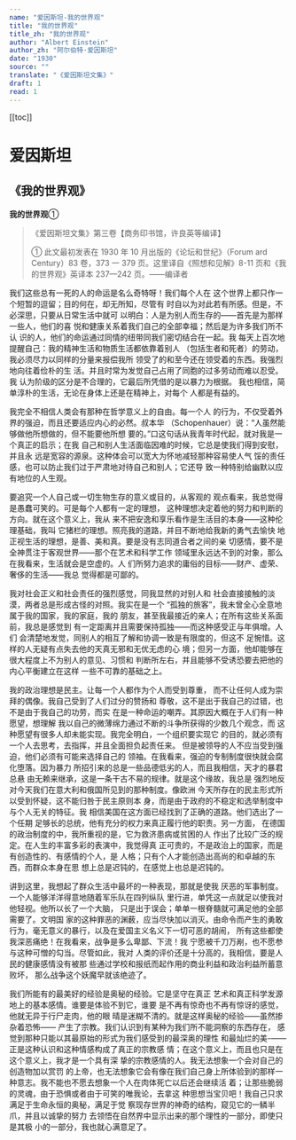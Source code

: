 ```yaml
---
name: "爱因斯坦-我的世界观"
title: "我的世界观"
title_zh: "我的世界观"
author: "Albert Einstein"
author_zh: "阿尔伯特·爱因斯坦"
date: "1930"
source: ""
translate: "《爱因斯坦文集》"
draft: 1
read: 1
---
```


[[toc]]

# 爱因斯坦

## 《我的世界观》

**我的世界观**①

> 《爱因斯坦文集》第三卷【商务印书馆，许良英等编译】
> 
> ① 此文最初发表在 1930 年 10 月出版的《论坛和世纪》（Forum ard Century）83
> 卷，373 一 379 页。这里译自《照想和见解》8-11 页和《我的世界观》英译本 237—242
> 页。——编译者

我们这些总有一死的人的命运是名么奇特呀！我们每个人在
这个世界上都只作一个短暂的逗留；目的何在，却无所知，尽管有
时自以为对此若有所感。但是，不必深思，只要从日常生活中就可
以明白：人是为别人而生存的——首先是为那样一些人，他们的喜
悦和健康关系着我们自己的全部幸福；然后是为许多我们所不认
识的人，他们的命运通过同情的纽带同我们密切结合在一起。我
每天上百次地提醒自己：我的精神生活和物质生活都依靠着别人
（包括生者和死者）的劳动，我必须尽力以同样的分量来报偿我所
领受了的和至今还在领受着的东西。我强烈地向往着俭朴的生
活。并且时常为发觉自己占用了同胞的过多劳动而难以忍受。我
认为阶级的区分是不合理的，它最后所凭借的是以暴力为根据。
我也相信，简单淳朴的生活，无论在身体上还是在精神上，对每个
人都是有益的。

我完全不相信人类会有那种在哲学意义上的自由。每一个人
的行为，不仅受着外界的强迫，而且还要适应内心的必然。叔本华
（Schopenhauer）说：“人虽然能够做他所想做的，但不能要他所想
要的。”口这句话从我青年时代起，就对我是一个真正的启示；在我
自己和别人生活面临因难的时候，它总是使我们得到安慰，并且永
远是宽容的源泉。这种体会可以宽大为怀地减轻那种容易使人气
馁的责任感，也可以防止我们过于严肃地对待自己和别人；它还导
致一种特别给幽默以应有地位的人生观。

要追究一个人自己或一切生物生存的意义或目的，从客观的
观点看来，我总觉得是愚蠢可笑的。可是每个人都有一定的理想，
这种理想决定着他的努力和判断的方向。就在这个意义上，我从
来不把安逸和享乐看作是生活目的本身——这种伦理基础，我叫
它猪栏的理想。照亮我的道路，并目不断地给我新的勇气去愉快
地正视生活的理想，是善、美和真。要是没有志同道合者之间的亲
切感情，要不是全神贯注于客观世界——那个在艺术和科学工作
领域里永远达不到的对象，那么在我看来，生活就会是空虚的。人
们所努力追求的庸俗的目标——财产、虚荣、奢侈的生活——我总
觉得都是可鄙的。

我对社会正义和社会责任的强烈感觉，同我显然的对别人和
社会直接接触的淡漠，两者总是形成古怪的对照。我实在是一个
“孤独的旅客”，我未曾全心全意地属于我的国家，我的家庭，我的
朋友，甚至我最接近的亲人；在所有这些关系面前，我总是感觉到
有一定距离并且需要保持孤独——而这种感受正与年俱增。人们
会清楚地发觉，同别人的相互了解和协调一致是有限度的，但这不
足惋惜。这样的人无疑有点失去他的天真无邪和无优无虑的心
境；但另一方面，他却能够在很大程度上不为别人的意见、习惯和
判断所左右，并且能够不受诱恐要去把他的内心平衡建立在这样
一些不可靠的基础之上。

我的政治理想是民主。让每一个人都作为个人而受到尊重，
而不让任何人成为崇拜的偶像。我自己受到了人们过分的赞扬和
尊敬，这不是出于我自己的过错，也不是由于我自己的功劳，而实
在是一种命运的嘲弄。其原因大概在于人们有一种愿望，想理解
我以自己的微薄绵力通过不断的斗争所获得的少数几个观念，而
这种愿望有很多人却未能实现。我完全明白，一个组织要实现它
的目的，就必须有一个人去思考，去指挥，并且全面担负起责任来。
但是被领导的人不应当受到强迫，他们必须有可能来选择自己的
领袖。在我看来，强迫的专制制度很快就会腐化堕落。因为暴力
所招引来的总是一些品德低劣的人，而且我相信，天才的暴君总悬
由无赖来继承，这是一条干古不易的规律。就是这个缘故，我总是
强烈地反对今天我们在意大利和俄国所见到的那种制度。像欧洲
今天所存在的民主形式所以受到怀疑，这不能归咎于民主原则本
身，而是由于政府的不稳定和选举制度中与个人无关的特征。我
相信美国在这方面已经找到了正确的道路。他们选出了一个任期
足够长的总统，他有充分的权力来真正履行他的职责。另一方面，
在德国的政治制度的中，我所重视的是，它为救济患病或贫困的人
作出了比较广泛的规定。在人生的丰富多彩的表演中，我觉得真
正可贵的，不是政治上的国家，而是有创造性的、有感情的个人，是
人格；只有个人才能创造出高尚的和卓越的东西，而群众本身在思
想上总是迟钝的，在感觉上也总是迟钝的。

讲到这里，我想起了群众生活中最坏的一种表现，那就是使我
厌恶的军事制度。一个人能够洋洋得意地随着军乐队在四列纵队
里行进，单凭这一点就足以使我对他轻视。他所以长了一个大脑，
只是出于误会；单单一根脊髓就可满足他的全部需要了。文明国
家的这种罪恶的渊薮，应当尽快加以消灭。由命令而产生的勇敢
行为，毫无意义的暴行，以及在爱国主义名义下一切可恶的胡闹，
所有这些都使我深恶痛绝！在我看来，战争是多么卑鄙、下流！我
宁愿被千刀万剐，也不愿参与这种可憎的勾当。尽管如此，我对
人类的评价还是十分高的，我相信，要是人民的健康感情没有被那
些通过学校和报纸而起作用的商业利益和政治利益所蓄意败坏，
那么战争这个妖魔早就该绝迹了。

我们所能有的最美好的经验是奥秘的经验。它是坚守在真正
艺术和真正科学发源地上的基本感情。谁要是体验不到它，谁要
是不再有惊奇也不再有惊讶的感觉，他就无异于行尸走肉，他的眼
晴是迷糊不清的。就是这样奥秘的经验——虽然掺杂着恐怖——
产生了宗教。我们认识到有某种为我们所不能洞察的东西存在，
感觉到那种只能以其最原始的形式为我们感受到的最深奥的理性
和最灿烂的美-——正是这种认识和这种情感构成了真正的宗教感
情；在这个意义上，而且也只是在这个意义上，我才是一个具有深
挚的宗教感情的人。我无法想象一个会对自己的创造物加以赏罚
的上帝，也无法想象它会有像在我们自己身上所体验到的那样一
种意志。我不能也不愿去想象一个人在肉体死亡以后还会继续活
着；让那些脆弱的灵魂，由于恐惧或者由于可笑的唯我论，去拿这
种思想当宝贝吧！我自己只求满足于生命永恒的奥秘，满足于觉
察现存世界的神奇的结构，窥见它的一鳞半爪，并且以诚挚的努力
去领悟在自然界中显示出来的那个理性的一部分，即使只是其极
小的一部分，我也就心满意足了。
